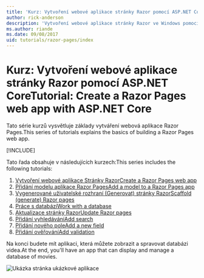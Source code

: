 ```yaml
---
title: 'Kurz: Vytvoření webové aplikace stránky Razor pomocí ASP.NET Core'
author: rick-anderson
description: 'Vytvoření webové aplikace stránky Razor ve Windows pomocí sady Visual Studio, ASP.NET Core a EF Core.'
ms.author: riande
ms.date: 09/08/2017
uid: tutorials/razor-pages/index
---
```

# <a name="tutorial-create-a-razor-pages-web-app-with-aspnet-core"></a><span data-ttu-id="60d5b-103">Kurz: Vytvoření webové aplikace stránky Razor pomocí ASP.NET Core</span><span class="sxs-lookup"><span data-stu-id="60d5b-103">Tutorial: Create a Razor Pages web app with ASP.NET Core</span></span>

<span data-ttu-id="60d5b-104">Tato série kurzů vysvětluje základy vytváření webová aplikace Razor Pages.</span><span class="sxs-lookup"><span data-stu-id="60d5b-104">This series of tutorials explains the basics of building a Razor Pages web app.</span></span> 

[!INCLUDE[](~/includes/advancedRP.md)]

<span data-ttu-id="60d5b-105">Tato řada obsahuje v následujících kurzech:</span><span class="sxs-lookup"><span data-stu-id="60d5b-105">This series includes the following tutorials:</span></span>

1. [<span data-ttu-id="60d5b-106">Vytvoření webové aplikace Stránky Razor</span><span class="sxs-lookup"><span data-stu-id="60d5b-106">Create a Razor Pages web app</span></span>](xref:tutorials/razor-pages/razor-pages-start)
1. [<span data-ttu-id="60d5b-107">Přidání modelu aplikace Razor Pages</span><span class="sxs-lookup"><span data-stu-id="60d5b-107">Add a model to a Razor Pages app</span></span>](xref:tutorials/razor-pages/model)
1. [<span data-ttu-id="60d5b-108">Vygenerované uživatelské rozhraní (Generovat) stránky Razor</span><span class="sxs-lookup"><span data-stu-id="60d5b-108">Scaffold (generate) Razor pages</span></span>](xref:tutorials/razor-pages/page)
1. [<span data-ttu-id="60d5b-109">Práce s databází</span><span class="sxs-lookup"><span data-stu-id="60d5b-109">Work with a database</span></span>](xref:tutorials/razor-pages/sql)
1. [<span data-ttu-id="60d5b-110">Aktualizace stránky Razor</span><span class="sxs-lookup"><span data-stu-id="60d5b-110">Update Razor pages</span></span>](xref:tutorials/razor-pages/da1)
1. [<span data-ttu-id="60d5b-111">Přidání vyhledávání</span><span class="sxs-lookup"><span data-stu-id="60d5b-111">Add search</span></span>](xref:tutorials/razor-pages/search)
1. [<span data-ttu-id="60d5b-112">Přidání nového pole</span><span class="sxs-lookup"><span data-stu-id="60d5b-112">Add a new field</span></span>](xref:tutorials/razor-pages/new-field)
1. [<span data-ttu-id="60d5b-113">Přidání ověřování</span><span class="sxs-lookup"><span data-stu-id="60d5b-113">Add validation</span></span>](xref:tutorials/razor-pages/validation)

<span data-ttu-id="60d5b-114">Na konci budete mít aplikaci, která můžete zobrazit a spravovat databázi videa.</span><span class="sxs-lookup"><span data-stu-id="60d5b-114">At the end, you'll have an app that can display and manage a database of movies.</span></span>

![Ukázka stránka ukázkové aplikace](index/_static/sample-page.png)
